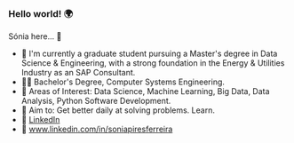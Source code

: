 ### Hello world! 🌍
Sónia here... 👋 

- 🔭 I'm currently a graduate student pursuing a Master's degree in Data Science & Engineering, with a strong foundation in the Energy & Utilities Industry as an SAP Consultant.
- 👩‍🎓 Bachelor's Degree, Computer Systems Engineering.
- 👀 Areas of Interest: Data Science, Machine Learning, Big Data, Data Analysis, Python Software Development.
- 💪 Aim to: Get better daily at solving problems. Learn.
- 🔗 [LinkedIn](www.linkedin.com/in/soniapiresferreira)
- 🔗 www.linkedin.com/in/soniapiresferreira



<!--
**soniaferreira-pires/soniaferreira-pires** is a ✨ _special_ ✨ repository because its `README.md` (this file) appears on your GitHub profile.

Here are some ideas to get you started:

- 🔭 I’m currently working on ...
- 🌱 I’m currently learning ...
- 👯 I’m looking to collaborate on ...
- 🤔 I’m looking for help with ...
- 💬 Ask me about ...
- 📫 How to reach me: ...
- 😄 Pronouns: ...
- ⚡ Fun fact: ...
-->
